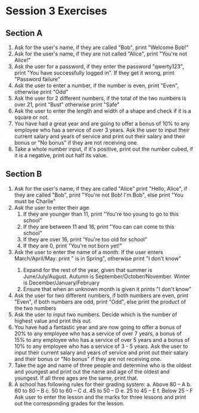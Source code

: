 # Session 3 Exercises
## Section A
1. Ask for the user's name, if they are called "Bob", print "Welcome Bob!"
2. Ask for the user's name, if they are not called "Alice", print "You're not Alice!"
3. Ask the user for a password, if they enter the password "qwerty123", print "You have successfully logged in". If they get it wrong, print "Password failure"
4. Ask the user to enter a number, if the number is even, print "Even", otherwise print "Odd"
5. Ask the user for 2 different numbers, if the total of the two numbers is over 21, print "Bust" otherwise print "Safe"
6. Ask the user to enter the length and width of a shape and check if it is a square or not.
7. You have had a great year and are going to offer a bonus of 10% to any employee who has a service of over 3 years. Ask the user to input their current salary and years of service and print out their salary and their bonus or "No bonus" if they are not receiving one.
8. Take a whole number input, if it's positive, print out the number cubed, if it is a negative, print out half its value.

## Section B
1. Ask for the user's name, if they are called "Alice" print "Hello, Alice", if they are called "Bob", print "You're not Bob! I'm Bob", else print "You must be Charlie"
2. Ask the user to enter their age
    1. If they are younger than 11, print "You're too young to go to this school"
    2. If they are between 11 and 16, print "You can can come to this school"
    3. If they are over 16, print 'You're too old for school"
    4. If they are 0, print "You're not born yet!"
3. Ask the user to enter the name of a month. If the user enters March/April/May: print "<month> is in Spring", otherwise print "I don't know"
    1. Expand for the rest of the year, given that summer is June/July/August. Autumn is September/October/November. Winter is December/January/February
    2. Ensure that when an unknown month is given it prints "I don't know"
4. Ask the user for two different numbers, if both numbers are even, print "Even", if both numbers are odd, print "Odd", else print the product of the two numbers
5. Ask the user to input two numbers. Decide which is the number of highest value and print this out.
6. You have had a fantastic year and are now going to offer a bonus of 20% to any employee who has a service of over 7 years, a bonus of 15% to any employee who has a service of over 5 years and a bonus of 10% to any employee who has a service of 3 - 5 years. Ask the user to input their current salary and years of service and print out their salary and their bonus or "No bonus" if they are not receiving one.
7. Take the age and name of three people and determine who is the oldest and youngest and print out the name and age of the oldest and youngest. If all three ages are the same, print that.
8. A school has following rules for their grading system:
    a.	Above 80 – A
    b.	60 to 80 – B
    c.	50 to 60 – C
    d.	45 to 50 – D
    e.	25 to 45 – E
    f.	Below 25 - F
Ask user to enter the lesson and the marks for three lessons and print out the corresponding grades for the lesson.
